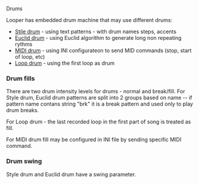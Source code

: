 Drums

Looper has embedded drum machine that may use different drums:

- [Stile drum](style_drum) - using text patterns - with drum names steps, accents
- [Euclid drum](euclid_drum) - using Euclid algorithm to generate long non repeating rythms
- [MIDI drum](midi_drum) - using INI configurateon to send MID commands (stop, start of loop, etc)
- [Loop drum](loop_drum) - using the first loop as drum

### Drum fills

There are two drum intensity levels for drums - normal and break/fill.
For Style drum, Euclid drum patterns are split into 2 groups based on name -- if pattern name contans string "brk"
it is a break pattern and used only to play drum breaks.

For Loop drum - the last recorded loop in the first part of song is treated as fill.

For MIDI drum fill may be configured in INI file by sending specific MIDI command.

### Drum swing

Style drum and Euclid drum have a swing parameter.
